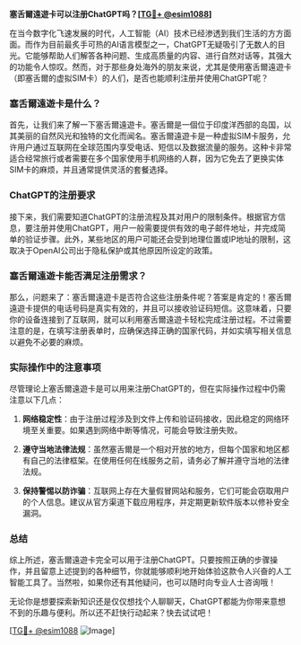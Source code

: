 **塞舌爾遠遊卡可以注册ChatGPT吗？[[TG💪+ @esim1088](https://t.me/s/esim1088)]**

在当今数字化飞速发展的时代，人工智能（AI）技术已经渗透到我们生活的方方面面。而作为目前最炙手可热的AI语言模型之一，ChatGPT无疑吸引了无数人的目光。它能够帮助人们解答各种问题、生成高质量的内容、进行自然对话等，其强大的功能令人惊叹。然而，对于那些身处海外的朋友来说，尤其是使用塞舌爾遠遊卡（即塞舌爾的虚拟SIM卡）的人们，是否也能顺利注册并使用ChatGPT呢？

### 塞舌爾遠遊卡是什么？

首先，让我们来了解一下塞舌爾遠遊卡。塞舌爾是一個位于印度洋西部的岛国，以其美丽的自然风光和独特的文化而闻名。塞舌爾遠遊卡是一种虚拟SIM卡服务，允许用户通过互联网在全球范围内享受电话、短信以及数据流量的服务。这种卡非常适合经常旅行或者需要在多个国家使用手机网络的人群，因为它免去了更换实体SIM卡的麻烦，并且通常提供灵活的套餐选择。

### ChatGPT的注册要求

接下来，我们需要知道ChatGPT的注册流程及其对用户的限制条件。根据官方信息，要注册并使用ChatGPT，用户一般需要提供有效的电子邮件地址，并完成简单的验证步骤。此外，某些地区的用户可能还会受到地理位置或IP地址的限制，这取决于OpenAI公司出于隐私保护或其他原因所设定的政策。

### 塞舌爾遠遊卡能否满足注册需求？

那么，问题来了：塞舌爾遠遊卡是否符合这些注册条件呢？答案是肯定的！塞舌爾遠遊卡提供的电话号码是真实有效的，并且可以接收验证码短信。这意味着，只要你的设备连接到了互联网，就可以利用塞舌爾遠遊卡轻松完成注册过程。不过需要注意的是，在填写注册表单时，应确保选择正确的国家代码，并如实填写相关信息以避免不必要的麻烦。

### 实际操作中的注意事项

尽管理论上塞舌爾遠遊卡是可以用来注册ChatGPT的，但在实际操作过程中仍需注意以下几点：

1. **网络稳定性**：由于注册过程涉及到文件上传和验证码接收，因此稳定的网络环境至关重要。如果遇到网络中断等情况，可能会导致注册失败。
   
2. **遵守当地法律法规**：虽然塞舌爾是一个相对开放的地方，但每个国家和地区都有自己的法律框架。在使用任何在线服务之前，请务必了解并遵守当地的法律法规。
   
3. **保持警惕以防诈骗**：互联网上存在大量假冒网站和服务，它们可能会窃取用户的个人信息。建议从官方渠道下载应用程序，并定期更新软件版本以修补安全漏洞。

### 总结

综上所述，塞舌爾遠遊卡完全可以用于注册ChatGPT。只要按照正确的步骤操作，并且留意上述提到的各种细节，你就能够顺利地开始体验这款令人兴奋的人工智能工具了。当然啦，如果你还有其他疑问，也可以随时向专业人士咨询哦！

无论你是想要探索新知识还是仅仅想找个人聊聊天，ChatGPT都能为你带来意想不到的乐趣与便利。所以还不赶快行动起来？快去试试吧！

[[TG💪+ @esim1088](https://t.me/s/esim1088) ![Image](https://i.postimg.cc/4NQfJmqS/Snipaste-2025-05-13-00-14-12.png)]